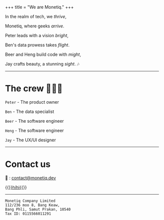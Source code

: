 +++
title = "We are Monetiq."
+++

In the realm of tech, we *thrive*,

Monetiq, where geeks *arrive*.

Peter leads with a vision *bright*,

Ben's data prowess takes *flight*.

Beer and Heng build code with *might*,

Jay crafts beauty, a stunning *sight*. 🎶

---

# The crew 🧑‍🤝‍🧑

`Peter` - The product owner

`Ben` - The data specialist

`Beer` - The software engineer

`Heng` - The software engineer

`Jay` - The UX/UI designer

---

# Contact us

📧 : [contact@monetiq.dev](contact@monetiq.dev)

{{<a href="mailto:contact@monetiq.dev">}}hihi{{</a>}}

---

```
Monetiq Company Limited
112/236 moo 8, Bang Keaw,
Bang Phli, Samut Prakan, 10540
Tax ID: 0115566011291
```
